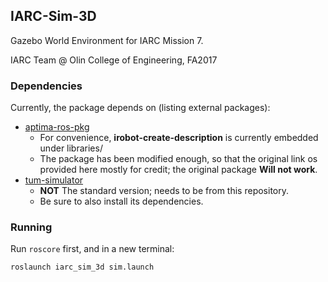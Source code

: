 ## IARC-Sim-3D

Gazebo World Environment for IARC Mission 7.

IARC Team @ Olin College of Engineering, FA2017

### Dependencies

Currently, the package depends on (listing external packages):

- [aptima-ros-pkg](https://code.google.com/archive/p/aptima-ros-pkg/source/default/source)
    * For convenience, **irobot-create-description** is currently embedded under libraries/
    * The package has been modified enough, so that the original link os provided here mostly for credit; the original package **Will not work**.
- [tum-simulator](https://github.com/angelsantamaria/tum_simulator.git)
    * **NOT** The standard version; needs to be from this repository.
    * Be sure to also install its dependencies.

### Running

Run `roscore` first, and in a new terminal:

```
roslaunch iarc_sim_3d sim.launch
```

